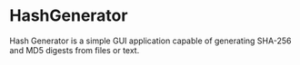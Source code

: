 # HashGenerator
Hash Generator is a simple GUI application capable of generating SHA-256 and MD5 digests from files or text.
